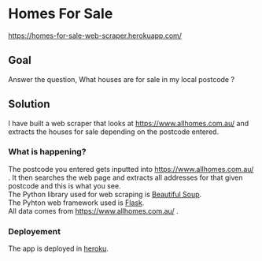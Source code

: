 # Homes For Sale

https://homes-for-sale-web-scraper.herokuapp.com/

## Goal
Answer the question, What houses are for sale in my local postcode ?

## Solution
I have built a web scraper that looks at https://www.allhomes.com.au/ and extracts the houses for sale depending on the postcode entered.

### What is happening?
The postcode you entered gets inputted into https://www.allhomes.com.au/ . It then searches the web page and extracts all addresses for that given postcode and this is what you see.</br>
The Python library used for web scraping is [Beautiful Soup](https://www.crummy.com/software/BeautifulSoup/bs4/doc/).</br>
The Pyhton web framework used is [Flask](https://flask.palletsprojects.com/en/2.0.x/).</br>
All data comes from https://www.allhomes.com.au/ .

### Deployement
The app is deployed in [heroku](https://www.heroku.com/).
